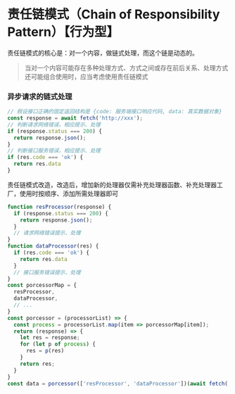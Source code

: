 ---
---

# 责任链模式（Chain of Responsibility Pattern）【行为型】

责任链模式的核心是：对一个内容，做链式处理，而这个链是动态的。

> 当对一个内容可能存在多种处理方式、方式之间或存在前后关系、处理方式还可能组合使用时，应当考虑使用责任链模式

### 异步请求的链式处理

```JavaScript
// 假设接口正确的固定返回结构是 {code: 服务端接口响应代码, data: 真实数据对象}
const response = await fetch('http://xxx');
// 判断请求网络错误，相应提示、处理
if (response.status === 200) {
  return response.json();
}
// 判断接口服务错误，相应提示、处理
if (res.code === 'ok') {
  return res.data
}
```

责任链模式改造，改造后，增加新的处理器仅需补充处理器函数、补充处理器工厂，使用时按顺序、添加所需处理器即可

```JavaScript
function resProcessor(response) {
  if (response.status === 200) {
    return response.json();
  }
  // 请求网络错误提示、处理
}
function dataProcessor(res) {
  if (res.code === 'ok') {
    return res.data
  }
  // 接口服务错误提示、处理
}
const porcessorMap = {
  resProcessor,
  dataProcessor,
  // ...
}
const porcessor = (processorList) => {
  const process = processorList.map(item => porcessorMap[item]);
  return (response) => {
    let res = response;
    for (let p of process) {
      res = p(res)
    }
    return res;
  }
}
const data = porcessor(['resProcessor', 'dataProcessor'])(await fetch('xxx'));
```
